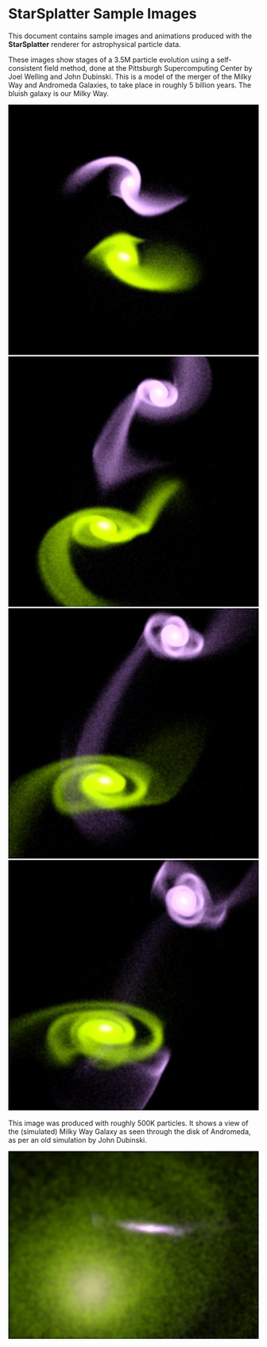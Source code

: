 # StarSplatter Sample Images #

This document contains sample images and animations produced with the
__StarSplatter__ renderer for astrophysical particle data.

These images show stages of a 3.5M particle evolution using a 
self-consistent field method, done at the Pittsburgh Supercomputing
Center by Joel Welling and John Dubinski.  This is a model of the merger
of the Milky Way and Andromeda Galaxies, to take place in roughly 5
billion years.  The bluish galaxy is our Milky Way. 

![big merger 2](images/big_merger_2.jpg)
![big merger 3](images/big_merger_3.jpg)
![big merger 4](images/big_merger_4.jpg)
![big merger 5](images/big_merger_5.jpg)

This image was produced with roughly 500K particles.  It shows a view
of the (simulated) Milky Way Galaxy as seen through the disk of Andromeda,
as per an old simulation by John Dubinski.

![Milky Way seen through Andromeda's disk](images/ssplat_sample.jpg)

